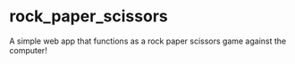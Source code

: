 # rock_paper_scissors
A simple web app that functions as a rock paper scissors game against the computer!
